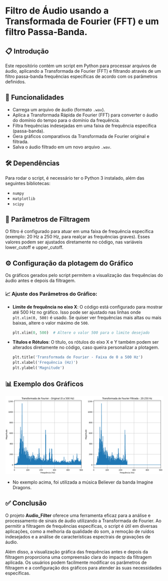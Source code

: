 # Filtro de Áudio usando a Transformada de Fourier (FFT) e um filtro Passa-Banda.

## 📋 Introdução 

Este repositório contém um script em Python para processar arquivos de áudio, aplicando a Transformada de Fourier (FFT) e filtrando através de um filtro passa-banda frequências específicas de acordo com os parâmetros definidos.

## 🚩  Funcionalidades

- Carrega um arquivo de áudio (formato `.wav`).
- Aplica a Transformada Rápida de Fourier (FFT) para converter o áudio do domínio do tempo para o domínio da frequência.
- Filtra frequências indesejadas em uma faixa de frequência específica (passa-banda).
- Gera gráficos comparativos da Transformada de Fourier original e filtrada.
- Salva o áudio filtrado em um novo arquivo `.wav`.

## 🛠️ Dependências

Para rodar o script, é necessário ter o Python 3 instalado, além das seguintes bibliotecas:

- `numpy`
- `matplotlib`
- `scipy`

## 📝 Parâmetros de Filtragem
O filtro é configurado para atuar em uma faixa de frequência específica (exemplo: 20 Hz a 250 Hz, para realçar as frequências graves). Esses valores podem ser ajustados diretamente no código, nas variáveis lower_cutoff e upper_cutoff.
## ⚙️ Configuração da plotagem do Gráfico
Os gráficos gerados pelo script permitem a visualização das frequências do áudio antes e depois da filtragem.

### 📈 Ajuste dos Parâmetros do Gráfico:

- **Limite de frequência no eixo X**: O código está configurado para mostrar até 500 Hz no gráfico. Isso pode ser ajustado nas linhas onde `plt.xlim(0, 500)` é usado. Se quiser ver frequências mais altas ou mais baixas, altere o valor máximo de `500`.
  
  ```python
  plt.xlim(0, 500)  # Altere o valor 500 para o limite desejado
  ```

- **Títulos e Rótulos**:
O título, os rótulos do eixo X e Y também podem ser alterados diretamente no código, caso queira personalizar a plotagem.

    ```python
    plt.title('Transformada de Fourier - Faixa de 0 a 500 Hz')
    plt.xlabel('Frequência (Hz)')
    plt.ylabel('Magnitude')
    ```

## 📊 Exemplo dos Gráficos 
![](<Assets\image.png>)
- No exemplo acima, foi utilizada a música Believer da banda Imagine Dragons.

## ✅ Conclusão

O projeto **Audio_Filter** oferece uma ferramenta eficaz para a análise e processamento de sinais de áudio utilizando a Transformada de Fourier. Ao permitir a filtragem de frequências específicas, o script é útil em diversas aplicações, como a melhoria da qualidade do som, a remoção de ruídos indesejados e a análise de características espectrais de gravações de áudio.

Além disso, a visualização gráfica das frequências antes e depois da filtragem proporciona uma compreensão clara do impacto da filtragem aplicada. Os usuários podem facilmente modificar os parâmetros de filtragem e a configuração dos gráficos para atender às suas necessidades específicas.
